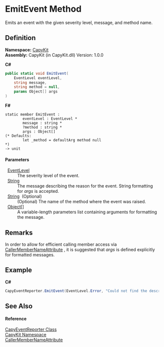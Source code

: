 # EmitEvent Method


Emits an event with the given severity level, message, and method name.



## Definition
**Namespace:** <a href="N_CapyKit.md">CapyKit</a>  
**Assembly:** CapyKit (in CapyKit.dll) Version: 1.0.0

**C#**
``` C#
public static void EmitEvent(
	EventLevel eventLevel,
	string message,
	string method = null,
	params Object[] args
)
```
**F#**
``` F#
static member EmitEvent : 
        eventLevel : EventLevel * 
        message : string * 
        ?method : string * 
        args : Object[] 
(* Defaults:
        let _method = defaultArg method null
*)
-> unit 
```



#### Parameters
<dl><dt>  <a href="T_CapyKit_EventLevel.md">EventLevel</a></dt><dd>The severity level of the event.</dd><dt>  <a href="https://learn.microsoft.com/dotnet/api/system.string" target="_blank" rel="noopener noreferrer">String</a></dt><dd>The message describing the reason for the event. String formatting for <em>args</em> is accepted.</dd><dt>  <a href="https://learn.microsoft.com/dotnet/api/system.string" target="_blank" rel="noopener noreferrer">String</a>  (Optional)</dt><dd>(Optional) The name of the method where the event was raised.</dd><dt>  <a href="https://learn.microsoft.com/dotnet/api/system.object" target="_blank" rel="noopener noreferrer">Object</a>[]</dt><dd>A variable-length parameters list containing arguments for formatting the message.</dd></dl>

## Remarks
In order to allow for efficient calling member access via <a href="https://learn.microsoft.com/dotnet/api/system.runtime.compilerservices.callermembernameattribute" target="_blank" rel="noopener noreferrer">CallerMemberNameAttribute</a> , it is suggested that *args* is defined explicitly for formatted messages.

## Example


**C#**  
``` C#
CapyEventReporter.EmitEvent(EventLevel.Error, "Could not find the description for {0}.", args: new[] { enumeration });
```


## See Also


#### Reference
<a href="T_CapyKit_CapyEventReporter.md">CapyEventReporter Class</a>  
<a href="N_CapyKit.md">CapyKit Namespace</a>  
<a href="https://learn.microsoft.com/dotnet/api/system.runtime.compilerservices.callermembernameattribute" target="_blank" rel="noopener noreferrer">CallerMemberNameAttribute</a>  

